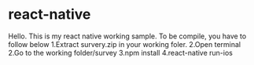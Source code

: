 # react-native
Hello. 
This is my react native working sample.
To be compile, you have to follow below 
1.Extract survery.zip in your working foler.
2.Open terminal
2.Go to the working folder/survey
3.npm install
4.react-native run-ios
